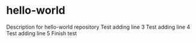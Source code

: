 # hello-world
Description for hello-world repository
Test adding line 3
Test adding line 4
Test adding line 5
Finish test

